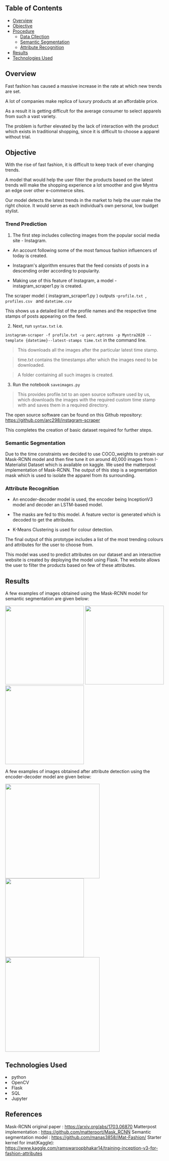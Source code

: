 ## Table of Contents
- [Overview](#Overview)
- [Objective](#Objective)
- [Procedure](#Procedure)
     *  [Data Cllection](#Data-Collection)
     *  [Semantic Segmentation](#Semantic-Segmentation)
     *  [Attribute Recognition](#Attribute-Recognition)
- [Results](#Results)
- [Technologies Used](#Technologies-Used)

## Overview
Fast fashion has caused a massive increase in the rate at which new trends are set.

A lot of companies make replica of luxury products at an affordable price. 

As a result it is getting difficult for the average consumer to select apparels from such a vast variety. 

The problem is further elevated by the lack of interaction with the product which exists in traditional shopping, since it is difficult to choose a apparel without trial.
## Objective
With the rise of fast fashion, it is difficult to keep track of ever changing trends. 

A model that would help the user filter the products based on the latest trends will make the shopping experience a lot smoother and give Myntra an edge over other e-commerce sites.

Our model detects the latest trends in the market to help the user make the right choice. It would serve as each individual’s own personal, low budget stylist. 

### Trend Prediction

1. The first step includes collecting images from the popular social media site - Instagram.

- An account following some of the most famous fashion influencers of today is created.

- Instagram's algorithm ensures that the feed consists of posts in a descending order according to popularity.

- Making use of this feature of Instagram, a model - instagram_scraper1.py is created.

 The scraper model ( instagram_scraper1.py ) outputs -`profile.txt `,  `profiles.csv ` and  `datetime.csv `
 
 This shows us a detailed list of the profile names and the respective time stamps of posts appearing on the feed.
 
2. Next, run `syntax.txt` i.e. 

`instagram-scraper -f profile.txt -u perc.eptrons -p Myntra2020 --template {datetime}--latest-stamps time.txt`
in the command line.
> This downloads all the images after the particular latest time stamp. 

> time.txt contains the timestamps after which the images need to be downloaded.

> A folder containing all such images is created.

3. Run the notebook `saveimages.py` 

> This provides profile.txt to an open source software used by us, which downloads the images with the required custom time stamp with and saves them in a required directory.

The open source software can be found on this Github repository: https://github.com/arc298/instagram-scraper

This completes the creation of basic dataset required for further steps.

### Semantic Segmentation

Due to the time constraints we decided to use COCO_weights to pretrain our Mask-RCNN model and then fine tune it on around 40,000 images from I-Materialist Dataset which is available on kaggle.
We used the matterpost implementation of Mask-RCNN.
The output of this step is a segmentation mask which is used to isolate the apparel from its surrounding.

### Attribute Recognition

- An encoder-decoder model is used, the encoder being InceptionV3 model and decoder an LSTM-based model.

- The masks are fed to this model. A feature vector is generated which is decoded to get the attributes.

- K-Means Clustering is used for colour detection.

The final output of this prototype includes a list of the most trending colours and attributes for the user to choose from.

This model was used to predict attributes on our dataset and an interactive website is created by deploying the model using Flask.
The website allows the user to filter the products based on few of these attributes.



## Results

A few examples of images obtained using the Mask-RCNN model for semantic segmentation are given below:

<img src="https://user-images.githubusercontent.com/69817938/97804111-230a0300-1c67-11eb-92e6-f9fdeb224084.png" width="250"/>
<img src="https://user-images.githubusercontent.com/73772990/97808699-c536e480-1c81-11eb-9492-3f99469a789c.png" width="250"/>
<img src="https://user-images.githubusercontent.com/73772990/97808735-fadbcd80-1c81-11eb-8690-e2fb88b963ca.png" width="250"/>

A few examples of images obtained after attribute detection using the encoder-decoder model are given below:

<img src="https://user-images.githubusercontent.com/73772990/97812178-04246480-1c99-11eb-9491-b197723298f4.png" width="300"/>
<img src="https://user-images.githubusercontent.com/73772990/97812186-1b635200-1c99-11eb-9516-89180386e398.png" width="250"/>
<img src="https://user-images.githubusercontent.com/73772990/97812213-3e8e0180-1c99-11eb-82c8-305423a40919.png" width="300"/>



## Technologies Used

<li>python</li>
<li>OpenCV</li>
<li>Flask</li>
<li>SQL</li>
<li>Jupyter</li>


## References
Mask-RCNN original paper       : https://arxiv.org/abs/1703.06870
Matterpost implementation      : https://github.com/matterport/Mask_RCNN
Semantic segmentation model    : https://github.com/manas3858/iMat-Fashion/
Starter kernel for imat(Kaggle): https://www.kaggle.com/ramswaroopbhakar14/training-inception-v3-for-fashion-attributes
